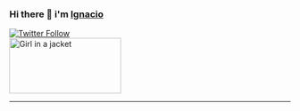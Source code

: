 ### Hi there 👋 i'm [Ignacio][website]

[![Twitter Follow](https://img.shields.io/twitter/follow/Ignacio_Hdz?style=social)](https://twitter.com/josegnacio118)<br>
[<img src="http://pa1.narvii.com/6677/bfa14b9fe32d2cf956083a230e0eab3628510475_00.gif" alt="Girl in a jacket" width="200" height="100">][website]
<hr>

[website]: https://ignatius-one.github.io/Photographs/

